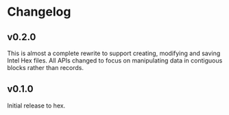 # Changelog

## v0.2.0

This is almost a complete rewrite to support creating, modifying and saving
Intel Hex files. All APIs changed to focus on manipulating data in contiguous
blocks rather than records.

## v0.1.0

Initial release to hex.
